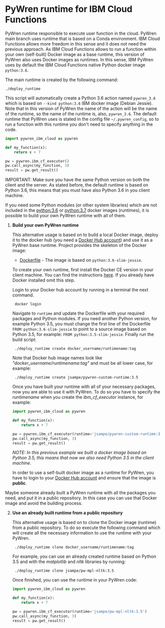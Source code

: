 # PyWren runtime for IBM Cloud Functions

PyWren runtime responsible to execute user function in the cloud.
PyWren main branch uses runtime that is based on a Conda environment. 
IBM Cloud Functions allows more freedom in this sense and it does not need the previous approach.
As IBM Cloud Functions allows to run a function within your own (self-built) Docker image as a base runtime,
this version of PyWren also uses Docker images as runtimes. In this sense, IBM PyWren uses by default 
the IBM Cloud Functions native Python docker image `python:3.6`. 

The main runtime is created by the following command:
    
    ./deploy_runtime

This script will automatically create a Python 3.6 action named `pywren_3.6` which is based on `--kind python:3.6` IBM docker image (Debian Jessie).
Note that in this version of PyWren the name of the action will be the name of the runtime, so the name of the runtime is, also, `pywren_3.6`.
The default runtime that PyWren uses is stated in the config file `~/.pywren_config`, so to run a function with this runtime you don't need
to specify anything in the code.
```python
import pywren_ibm_cloud as pywren

def my_function(x):
    return x + 7

pw = pywren.ibm_cf_executor()
pw.call_async(my_function, 3)
result = pw.get_result()
```

IMPORTANT: Make sure you have the same Python version on both the client and the server.
As stated before, the default runtime is based on Python 3.6, this means that you must have also Python 3.6 in you client machine.

If you need some Python modules (or other system libraries)
which are not included in the [python:3.6](https://console.bluemix.net/docs/openwhisk/openwhisk_reference.html#openwhisk_ref_python_environments_3.6) or [python:3.7](https://console.bluemix.net/docs/openwhisk/openwhisk_reference.html#openwhisk_ref_python_environments_3.7) 
docker images (runtimes), it is possible to build your own PyWren runtime with all of them.

1. **Build your own PyWren runtime**

    This alternative usage is based on to build a local Docker image, deploy it to the docker hub (you need a [Docker Hub account](https://hub.docker.com)) and use it as a PyWren base runtime.
    Project provides the skeleton of the Docker image:
    
    * [Dockerfile](Dockerfile) - The image is based on `python:3.6-slim-jessie`. 
    
    To create your own runtime, first install the Docker CE version in your client machine. You can find the instructions [here](https://docs.docker.com/install/). If you already have Docker installed omit this step.
    
    Login to your Docker hub account by running in a terminal the next command.
    
    	docker login
    
    Navigate to `runtime` and update the Dockerfile with your required packages and Python modules.
    If you need another Python version, for example Python 3.5, you must change the first line of the Dockerfile `FROM python:3.6-slim-jessie`
    to point to a source image based on Python 3.5, for example: `FROM python:3.5-slim-jessie`. Finally run the build script:
    
        ./deploy_runtime create docker_username/runtimename:tag
    
    Note that Docker hub image names look like *"docker_username/runtimename:tag"* and must be all lower case, for example:
    
    	./deploy_runtime create jsampe/pywren-custom-runtime:3.5
    
    Once you have built your runtime with all of your necessary packages, now you are able to use it with PyWren.
    To do so you have to specify the *runtimename* when you create the *ibm_cf_executor* instance, for example:
    ```python
    import pywren_ibm_cloud as pywren
    
    def my_function(x):
        return x + 7
    
    pw = pywren.ibm_cf_executor(runtime='jsampe/pywren-custom-runtime:3.5')
    pw.call_async(my_function, 3)
    result = pw.get_result()
    ```
    
    *NOTE: In this previous example we built a docker image based on Python 3.5, this means that now we also need Python 3.5 in the client machine.*
    
    In order to use a self-built docker image as a runtime for PyWren, you have to login to your [Docker Hub account](https://hub.docker.com) and ensure that the image is **public**.


Maybe someone already built a PyWren runtime with all the packages you need, and put it in a public repository.
In this case you can use that Docker image and avoid the building process.

2. **Use an already built runtime from a public repository**

    This alternative usage is based on to clone the Docker image (runtime) from a public repository.
    To do so execute the following command which will create all the necessary information to use the runtime with your PyWren.
    
        ./deploy_runtime clone docker_username/runtimename:tag
      
    For example, you can use an already created runtime based on Python 3.5 and with the *matplotlib* and *nltk* libraries by running:
    
        ./deploy_runtime clone jsampe/pw-mpl-nltk:3.5
        
    Once finished, you can use the runtime in your PyWren code:
    ```python
    import pywren_ibm_cloud as pywren
    
    def my_function(x):
        return x + 7
    
    pw = pywren.ibm_cf_executor(runtime='jsampe/pw-mpl-nltk:3.5')
    pw.call_async(my_function, 3)
    result = pw.get_result()
    ```